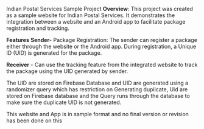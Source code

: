 Indian Postal Services Sample Project
**Overview**:
This project was created as a sample website for Indian Postal Services. It demonstrates the integration between a website and an Android app to facilitate package registration and tracking.

**Features**
**Sender**- Package Registration: The sender can register a package either through the website or the Android app.
During registration, a Unique ID (UID) is generated for the package.

**Receiver** - Can use the tracking feature from the integrated website to track the package using the UID generated by sender. 

The UID are stored on Firebase Database and UID are generated using a randomizer query which has restriction on Generating duplicate, Uid are stored on Firebase database and the Query runs through the database to make sure the duplicate UID is not generated.

This website and App is in sample format and no final version or revision has been done on this
